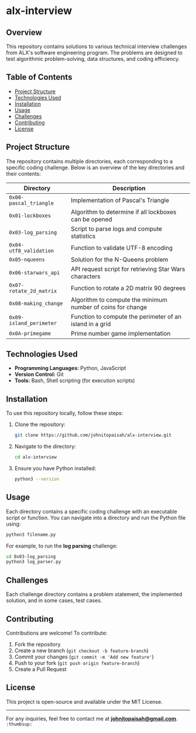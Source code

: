 # alx-interview

## Overview
This repository contains solutions to various technical interview challenges from ALX's software engineering program. The problems are designed to test algorithmic problem-solving, data structures, and coding efficiency.

## Table of Contents
- [Project Structure](#project-structure)
- [Technologies Used](#technologies-used)
- [Installation](#installation)
- [Usage](#usage)
- [Challenges](#challenges)
- [Contributing](#contributing)
- [License](#license)

## Project Structure
The repository contains multiple directories, each corresponding to a specific coding challenge. Below is an overview of the key directories and their contents:

| Directory               | Description |
|-------------------------|-------------|
| `0x00-pascal_triangle` | Implementation of Pascal's Triangle |
| `0x01-lockboxes`       | Algorithm to determine if all lockboxes can be opened |
| `0x03-log_parsing`     | Script to parse logs and compute statistics |
| `0x04-utf8_validation` | Function to validate UTF-8 encoding |
| `0x05-nqueens`         | Solution for the N-Queens problem |
| `0x06-starwars_api`    | API request script for retrieving Star Wars characters |
| `0x07-rotate_2d_matrix` | Function to rotate a 2D matrix 90 degrees |
| `0x08-making_change`   | Algorithm to compute the minimum number of coins for change |
| `0x09-island_perimeter` | Function to compute the perimeter of an island in a grid |
| `0x0A-primegame`       | Prime number game implementation |

## Technologies Used
- **Programming Languages:** Python, JavaScript
- **Version Control:** Git
- **Tools:** Bash, Shell scripting (for execution scripts)

## Installation
To use this repository locally, follow these steps:

1. Clone the repository:
   ```sh
   git clone https://github.com/johnitopaisah/alx-interview.git
   ```
2. Navigate to the directory:
   ```sh
   cd alx-interview
   ```
3. Ensure you have Python installed:
   ```sh
   python3 --version
   ```

## Usage
Each directory contains a specific coding challenge with an executable script or function. You can navigate into a directory and run the Python file using:

```sh
python3 filename.py
```

For example, to run the **log parsing** challenge:
```sh
cd 0x03-log_parsing
python3 log_parser.py
```

## Challenges
Each challenge directory contains a problem statement, the implemented solution, and in some cases, test cases.

## Contributing
Contributions are welcome! To contribute:
1. Fork the repository
2. Create a new branch (`git checkout -b feature-branch`)
3. Commit your changes (`git commit -m 'Add new feature'`)
4. Push to your fork (`git push origin feature-branch`)
5. Create a Pull Request

## License
This project is open-source and available under the MIT License.

---

For any inquiries, feel free to contact me at **johnitopaisah@gmail.com**.
`:thumbsup:`
